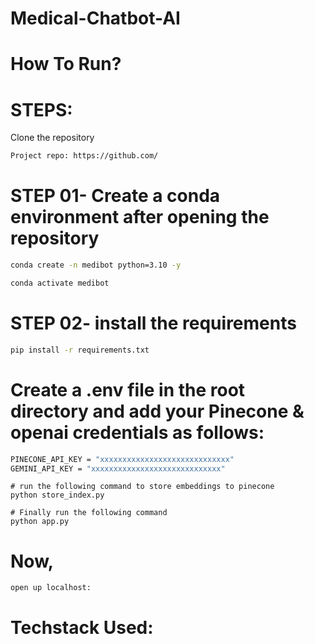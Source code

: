 # Medical-Chatbot-AI

# How To Run?
# STEPS:
Clone the repository

```bash
Project repo: https://github.com/
```

# STEP 01- Create a conda environment after opening the repository
```bash 
conda create -n medibot python=3.10 -y
```

```bash
conda activate medibot
```

# STEP 02- install the requirements
```bash 
pip install -r requirements.txt
```

# Create a .env file in the root directory and add your Pinecone & openai credentials as follows:
```bash 
PINECONE_API_KEY = "xxxxxxxxxxxxxxxxxxxxxxxxxxxxx"
GEMINI_API_KEY = "xxxxxxxxxxxxxxxxxxxxxxxxxxxxx"
```
```
# run the following command to store embeddings to pinecone
python store_index.py
```
```
# Finally run the following command
python app.py
```

# Now,
```
open up localhost:
```
# Techstack Used:
<!-- 
Python
LangChain
Flask
GPT
Pinecone 
-->
